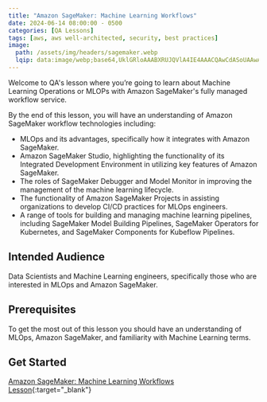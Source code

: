 ```yaml
---
title: "Amazon SageMaker: Machine Learning Workflows"
date: 2024-06-14 08:00:00 - 0500
categories: [QA Lessons]
tags: [aws, aws well-architected, security, best practices]
image: 
  path: /assets/img/headers/sagemaker.webp
  lqip: data:image/webp;base64,UklGRloAAABXRUJQVlA4IE4AAACQAwCdASoUAAwAPzmGulOvKKWisAgB4CcJZgCdABtBHifiX9O0AP4U7XjO5TJ38u6RfbuSAVrym3FXjCTtOD0c9i7RI+07JAOpD/43AAA=
---
```


Welcome to QA's lesson where you’re going to learn about Machine Learning Operations or MLOPs with Amazon SageMaker's fully managed workflow service.

By the end of this lesson, you will have an understanding of Amazon SageMaker workflow technologies including: 

- MLOps and its advantages, specifically how it integrates with  Amazon SageMaker. 
- Amazon SageMaker Studio, highlighting the functionality of its Integrated Development Environment in utilizing key features of Amazon SageMaker. 
- The roles of SageMaker Debugger and Model Monitor in improving the management of the machine learning lifecycle. 
- The functionality of Amazon SageMaker Projects in assisting organizations to develop CI/CD practices for MLOps engineers. 
- A range of tools for building and managing machine learning pipelines, including SageMaker Model Building Pipelines, SageMaker Operators for Kubernetes, and SageMaker Components for Kubeflow Pipelines. 

## Intended Audience
Data Scientists and Machine Learning engineers, specifically those who are interested in MLOps and Amazon SageMaker.

## Prerequisites
To get the most out of this lesson you should have an understanding of MLOps, Amazon SageMaker, and familiarity with Machine Learning terms.

## Get Started
[Amazon SageMaker: Machine Learning Workflows Lesson](https://cloudacademy.com/course/amazon-sagemaker-machine-learning-workflows-1/introduction-13062024113115/){:target="_blank"}